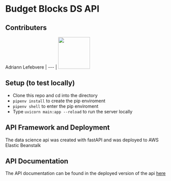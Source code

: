 # Budget Blocks DS API

## Contributers

Adriann Lefebvere 
| --- |
[<img src="https://image.flaticon.com/icons/svg/25/25231.svg" width=100>](https://github.com/aklefebvere)

## Setup (to test locally)
* Clone this repo and cd into the directory
* `pipenv install` to create the pip enviroment
* `pipenv shell` to enter the pip enviroment
* Type `uvicorn main:app --reload` to run the server locally

## API Framework and Deployment
The data science api was created with fastAPI and was deployed to AWS Elastic Beanstalk

## API Documentation
The API documentation can be found in the deployed version of the api [here](https://api.budgetblocks.org/docs)
